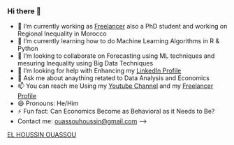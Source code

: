 ### Hi there 👋

- 🔭 I’m currently working as [Freelancer](https://www.freelancer.com/u/KolmanOuassou) also a PhD student and working on Regional Inequality in Morocco
- 🌱 I’m currently learning how to do Machine Learning Algorithms in R & Python
- 👯 I’m looking to collaborate on Forecasting using ML techniques and mesuring Inequality using Big Data Techniques
- 🤔 I’m looking for help with Enhancing my [LinkedIn Profile](https://www.linkedin.com/in/el-houssin-ouassou-1a1102139/) <script src="https://platform.linkedin.com/badges/js/profile.js" async defer type="text/javascript"></script>
- 💬 Ask me about anaything retated to Data Analysis and Economics
- 📫 You can reach me Using my [Youtube Channel](https://www.youtube.com/channel/UCWI0rEQHO4z0lcwGmnhe7gA) and my [Freelancer Profile](https://www.freelancer.com/u/KolmanOuassou)
- 😄 Pronouns: He/Him
- ⚡ Fun fact: Can Economics Become as Behavioral as it Needs to Be?
- Contact me: ouassouhoussin@gmail.com 
-->
<div class="badge-base LI-profile-badge" data-locale="fr_FR" data-size="medium" data-theme="light" data-type="VERTICAL" data-vanity="el-houssin-ouassou-1a1102139" data-version="v1"><a class="badge-base__link LI-simple-link" href="https://ma.linkedin.com/in/el-houssin-ouassou-1a1102139?trk=profile-badge">EL HOUSSIN OUASSOU</a></div>
              
